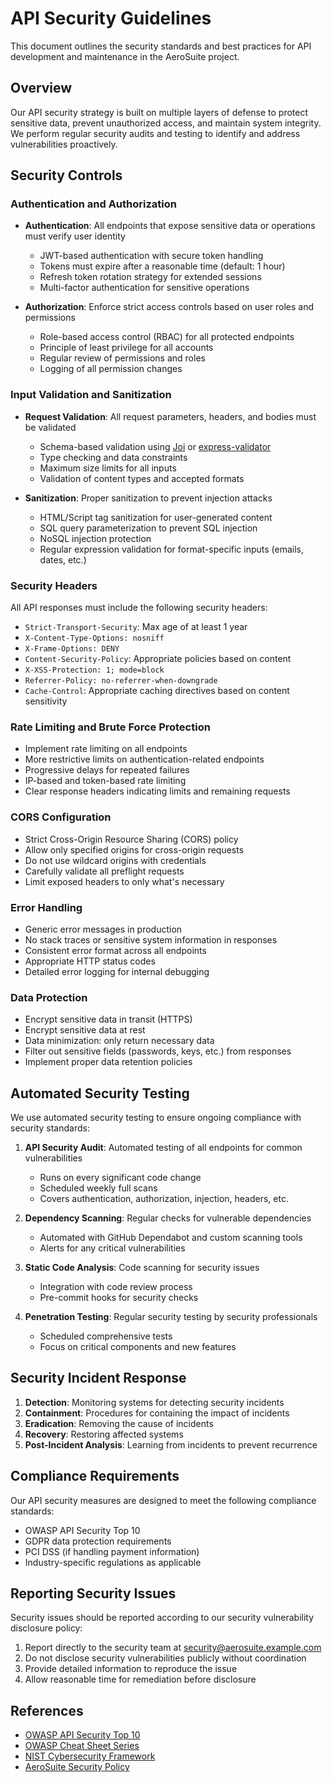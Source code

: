 # API Security Guidelines

This document outlines the security standards and best practices for API development and maintenance in the AeroSuite project.

## Overview

Our API security strategy is built on multiple layers of defense to protect sensitive data, prevent unauthorized access, and maintain system integrity. We perform regular security audits and testing to identify and address vulnerabilities proactively.

## Security Controls

### Authentication and Authorization

- **Authentication**: All endpoints that expose sensitive data or operations must verify user identity
  - JWT-based authentication with secure token handling
  - Tokens must expire after a reasonable time (default: 1 hour)
  - Refresh token rotation strategy for extended sessions
  - Multi-factor authentication for sensitive operations

- **Authorization**: Enforce strict access controls based on user roles and permissions
  - Role-based access control (RBAC) for all protected endpoints
  - Principle of least privilege for all accounts
  - Regular review of permissions and roles
  - Logging of all permission changes

### Input Validation and Sanitization

- **Request Validation**: All request parameters, headers, and bodies must be validated
  - Schema-based validation using [Joi](https://joi.dev/) or [express-validator](https://express-validator.github.io/)
  - Type checking and data constraints
  - Maximum size limits for all inputs
  - Validation of content types and accepted formats

- **Sanitization**: Proper sanitization to prevent injection attacks
  - HTML/Script tag sanitization for user-generated content
  - SQL query parameterization to prevent SQL injection
  - NoSQL injection protection
  - Regular expression validation for format-specific inputs (emails, dates, etc.)

### Security Headers

All API responses must include the following security headers:

- `Strict-Transport-Security`: Max age of at least 1 year
- `X-Content-Type-Options: nosniff`
- `X-Frame-Options: DENY`
- `Content-Security-Policy`: Appropriate policies based on content
- `X-XSS-Protection: 1; mode=block`
- `Referrer-Policy: no-referrer-when-downgrade`
- `Cache-Control`: Appropriate caching directives based on content sensitivity

### Rate Limiting and Brute Force Protection

- Implement rate limiting on all endpoints
- More restrictive limits on authentication-related endpoints
- Progressive delays for repeated failures
- IP-based and token-based rate limiting
- Clear response headers indicating limits and remaining requests

### CORS Configuration

- Strict Cross-Origin Resource Sharing (CORS) policy
- Allow only specified origins for cross-origin requests
- Do not use wildcard origins with credentials
- Carefully validate all preflight requests
- Limit exposed headers to only what's necessary

### Error Handling

- Generic error messages in production
- No stack traces or sensitive system information in responses
- Consistent error format across all endpoints
- Appropriate HTTP status codes
- Detailed error logging for internal debugging

### Data Protection

- Encrypt sensitive data in transit (HTTPS)
- Encrypt sensitive data at rest
- Data minimization: only return necessary data
- Filter out sensitive fields (passwords, keys, etc.) from responses
- Implement proper data retention policies

## Automated Security Testing

We use automated security testing to ensure ongoing compliance with security standards:

1. **API Security Audit**: Automated testing of all endpoints for common vulnerabilities
   - Runs on every significant code change
   - Scheduled weekly full scans
   - Covers authentication, authorization, injection, headers, etc.

2. **Dependency Scanning**: Regular checks for vulnerable dependencies
   - Automated with GitHub Dependabot and custom scanning tools
   - Alerts for any critical vulnerabilities

3. **Static Code Analysis**: Code scanning for security issues
   - Integration with code review process
   - Pre-commit hooks for security checks

4. **Penetration Testing**: Regular security testing by security professionals
   - Scheduled comprehensive tests
   - Focus on critical components and new features

## Security Incident Response

1. **Detection**: Monitoring systems for detecting security incidents
2. **Containment**: Procedures for containing the impact of incidents
3. **Eradication**: Removing the cause of incidents
4. **Recovery**: Restoring affected systems
5. **Post-Incident Analysis**: Learning from incidents to prevent recurrence

## Compliance Requirements

Our API security measures are designed to meet the following compliance standards:

- OWASP API Security Top 10
- GDPR data protection requirements
- PCI DSS (if handling payment information)
- Industry-specific regulations as applicable

## Reporting Security Issues

Security issues should be reported according to our security vulnerability disclosure policy:

1. Report directly to the security team at security@aerosuite.example.com
2. Do not disclose security vulnerabilities publicly without coordination
3. Provide detailed information to reproduce the issue
4. Allow reasonable time for remediation before disclosure

## References

- [OWASP API Security Top 10](https://owasp.org/www-project-api-security/)
- [OWASP Cheat Sheet Series](https://cheatsheetseries.owasp.org/)
- [NIST Cybersecurity Framework](https://www.nist.gov/cyberframework)
- [AeroSuite Security Policy](./security-policy.md) 
